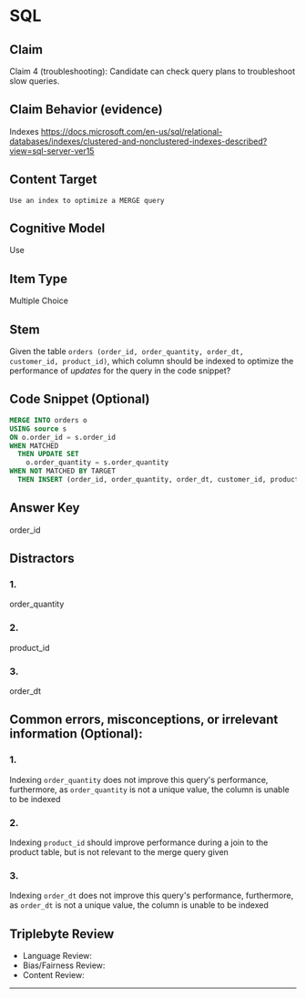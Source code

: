 # SQL

## Claim

Claim 4 (troubleshooting): Candidate can check query plans to troubleshoot slow queries.

## Claim Behavior (evidence)

Indexes https://docs.microsoft.com/en-us/sql/relational-databases/indexes/clustered-and-nonclustered-indexes-described?view=sql-server-ver15

## Content Target

`Use an index to optimize a MERGE query`

## Cognitive Model

Use

## Item Type

Multiple Choice

## Stem

Given the table `orders (order_id, order_quantity, order_dt, customer_id, product_id)`, which column should be indexed to optimize the performance of *updates* for the query in the code snippet?

## Code Snippet (Optional)

```sql
MERGE INTO orders o
USING source s
ON o.order_id = s.order_id
WHEN MATCHED
  THEN UPDATE SET
    o.order_quantity = s.order_quantity
WHEN NOT MATCHED BY TARGET
  THEN INSERT (order_id, order_quantity, order_dt, customer_id, product_id) VALUES (s.order_id, s.order_quantity, s.order_dt, s.customer_id, s.product_id)
```

## Answer Key

order_id

## Distractors

### 1.

order_quantity

### 2.

product_id

### 3.

order_dt

## Common errors, misconceptions, or irrelevant information (Optional):

### 1.

Indexing `order_quantity` does not improve this query's performance, furthermore, as `order_quantity` is not a unique value, the column is unable to be indexed

### 2.

Indexing `product_id` should improve performance during a join to the product table, but is not relevant to the merge query given

### 3.

Indexing `order_dt` does not improve this query's performance, furthermore, as `order_dt` is not a unique value, the column is unable to be indexed

## Triplebyte Review

- Language Review:
- Bias/Fairness Review:
- Content Review:

---

